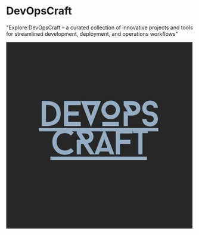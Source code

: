 # DevOpsCraft
 "Explore DevOpsCraft – a curated collection of innovative projects and tools for streamlined development, deployment, and operations workflows"

![Logo](https://github.com/advaya1sourav/DevOpsCraft/blob/main/Gray%20and%20Black%20Simple%20Studio%20Logo.jpg)

